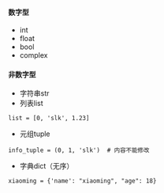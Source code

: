 #### 数字型

- int
- float
- bool
- complex

#### 非数字型

- 字符串str
- 列表list

```
list = [0, 'slk', 1.23]
```

- 元组tuple

```
info_tuple = (0, 1, 'slk')  # 内容不能修改
```

- 字典dict（无序）

```
xiaoming = {'name': "xiaoming", "age": 18}
```

